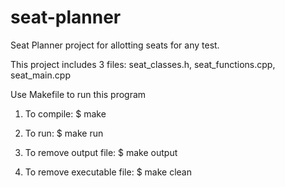 seat-planner
============

Seat Planner project for allotting seats for any test.

This project includes 3 files: seat_classes.h, seat_functions.cpp, seat_main.cpp

Use Makefile to run this program

1) To compile:
	$ make

2) To run:
	$ make run

3) To remove output file:
	$ make output

4) To remove executable file:
	$ make clean
